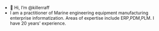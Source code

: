 - 👋 Hi, I’m @killerraff
- I am a practitioner of Marine engineering equipment manufacturing enterprise informatization. Areas of expertise include ERP,PDM,PLM. I have 20 years' experience. 
